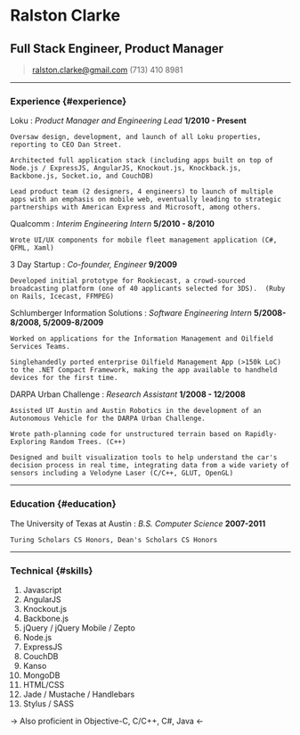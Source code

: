 # Ralston Clarke
## Full Stack Engineer, Product Manager

> [ralston.clarke@gmail.com](ralston.clarke@gmail.com)
> (713) 410 8981

------

### Experience {#experience}

Loku 
: *Product Manager and Engineering Lead*
	__1/2010 - Present__
	
	Oversaw design, development, and launch of all Loku properties, reporting to CEO Dan Street.
	
	Architected full application stack (including apps built on top of Node.js / ExpressJS, AngularJS, Knockout.js, Knockback.js, Backbone.js, Socket.io, and CouchDB)

	Lead product team (2 designers, 4 engineers) to launch of multiple apps with an emphasis on mobile web, eventually leading to strategic partnerships with American Express and Microsoft, among others.
	
Qualcomm
: *Interim Engineering Intern*
	__5/2010 - 8/2010__
	
	Wrote UI/UX components for mobile fleet management application (C#, QFML, Xaml)
	
3 Day Startup
: *Co-founder, Engineer*
	__9/2009__
	
	Developed initial prototype for Rookiecast, a crowd-sourced broadcasting platform (one of 40 applicants selected for 3DS).  (Ruby on Rails, Icecast, FFMPEG)
	
Schlumberger Information Solutions
: *Software Engineering Intern*
	__5/2008-8/2008, 5/2009-8/2009__
	
	Worked on applications for the Information Management and Oilfield Services Teams. 
	
	Singlehandedly ported enterprise Oilfield Management App (>150k LoC) to the .NET Compact Framework, making the app available to handheld devices for the first time.
	
DARPA Urban Challenge
: *Research Assistant*
	__1/2008 - 12/2008__
	
	Assisted UT Austin and Austin Robotics in the development of an Autonomous Vehicle for the DARPA Urban Challenge. 
	
	Wrote path-planning code for unstructured terrain based on Rapidly-Exploring Random Trees. (C++)
	
	Designed and built visualization tools to help understand the car's decision process in real time, integrating data from a wide variety of sensors including a Velodyne Laser (C/C++, GLUT, OpenGL)
	
------

### Education {#education}

The University of Texas at Austin
: *B.S. Computer Science*
	__2007-2011__
	
	Turing Scholars CS Honors, Dean's Scholars CS Honors

------
	
### Technical {#skills}

1. Javascript 
2. AngularJS
3. Knockout.js
4. Backbone.js
5. jQuery / jQuery Mobile / Zepto
6. Node.js
7. ExpressJS
8. CouchDB
9. Kanso
10. MongoDB
11. HTML/CSS
12. Jade / Mustache / Handlebars
13. Stylus / SASS

-> Also proficient in Objective-C, C/C++, C#, Java <-
